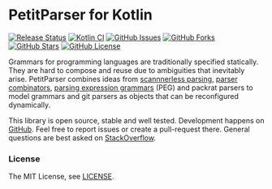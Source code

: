 PetitParser for Kotlin
======================

[![Release Status](https://jitpack.io/v/petitparser/kotlin-petitparser.svg)](https://jitpack.io/#petitparser/kotlin-petitparser)
[![Kotlin CI](https://github.com/petitparser/kotlin-petitparser/actions/workflows/gradle.yml/badge.svg)](https://github.com/petitparser/kotlin-petitparser/actions/workflows/gradle.yml)
[![GitHub Issues](https://img.shields.io/github/issues/petitparser/kotlin-petitparser.svg)](https://github.com/petitparser/kotlin-petitparser/issues)
[![GitHub Forks](https://img.shields.io/github/forks/petitparser/kotlin-petitparser.svg)](https://github.com/petitparser/kotlin-petitparser/network)
[![GitHub Stars](https://img.shields.io/github/stars/petitparser/kotlin-petitparser.svg)](https://github.com/petitparser/kotlin-petitparser/stargazers)
[![GitHub License](https://img.shields.io/badge/license-MIT-blue.svg)](https://raw.githubusercontent.com/petitparser/kotlin-petitparser/main/LICENSE)

Grammars for programming languages are traditionally specified statically. They are hard to compose and reuse due to ambiguities that inevitably arise. PetitParser combines ideas from [scannnerless parsing](https://en.wikipedia.org/wiki/Scannerless_parsing), [parser combinators](https://en.wikipedia.org/wiki/Parser_combinator), [parsing expression grammars](https://en.wikipedia.org/wiki/Parsing_expression_grammar) (PEG) and packrat parsers to model grammars and git parsers as objects that can be reconfigured dynamically.

This library is open source, stable and well tested. Development happens on [GitHub](https://github.com/petitparser/kotlin-petitparser). Feel free to report issues or create a pull-request there. General questions are best asked on [StackOverflow](http://stackoverflow.com/questions/tagged/petitparser+kotlin).

### License

The MIT License, see [LICENSE](https://raw.githubusercontent.com/petitparser/kotlin-petitparser/master/LICENSE).
